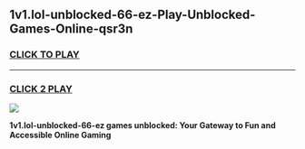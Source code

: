 
## 1v1.lol-unblocked-66-ez-Play-Unblocked-Games-Online-qsr3n
<h3>
<a href="https://premium76.site?title=1v1.lol-unblocked-66-ez&ref=25A">CLICK TO PLAY</a></h3>
<hr>

<h3>
<a href="https://premium76.site?title=1v1.lol-unblocked-66-ez&ref=25A">CLICK 2 PLAY</a>
  
</h3>

<a href="https://premium76.site?title=1v1.lol-unblocked-66-ez&ref=25A"><img src="https://clearcache.store/games.png"></a>


**1v1.lol-unblocked-66-ez games unblocked: Your Gateway to Fun and Accessible Online Gaming**
